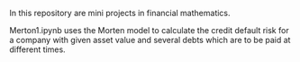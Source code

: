 In this repository are mini projects in financial mathematics.

Merton1.ipynb uses the Morten model to calculate the credit default risk for a company with given asset value and several debts which are to be paid at different times. 
